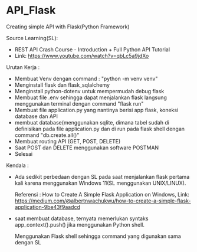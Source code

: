 # API_Flask
Creating simple API with Flask(Python Framework)

Source Learning(SL):
  - REST API Crash Course - Introduction + Full Python API Tutorial
  - Link: https://www.youtube.com/watch?v=qbLc5a9jdXo
 
Urutan Kerja :
  - Membuat Venv dengan command : "python -m venv venv"
  - Menginstall flask dan flask_sqlalchemy
  - Menginstall python-dotenv untuk mempermudah debug flask
  - Membuat file .env sehingga dapat menjalankan flask langsung menggunakan terminal dengan command "flask run"
  - Membuat file application.py yang nantinya berisi app flask, koneksi database dan API
  - membuat database(menggunakan sqlite, dimana tabel sudah di definisikan pada file application.py dan di run pada flask shell dengan command "db.create.all()"
  - Membuat routing API (GET, POST, DELETE)
  - Saat POST dan DELETE menggunakan software POSTMAN
  - Selesai
  
Kendala :
  - Ada sedikit perbedaan dengan SL  pada saat menjalankan flask pertama kali karena menggunakan Windows 11(SL menggunakan UNIX/LINUX).
    
    Referensi : How to Create A Simple Flask Application on Windows, Link: https://medium.com/@albertnwachukwu/how-to-create-a-simple-flask-application-9be43f9aadcd
  - saat membuat database, ternyata memerlukan syntaks app_context().push() jika menggunakan Python shell.
    
    Menggunakan Flask shell sehingga command yang digunakan sama dengan SL
